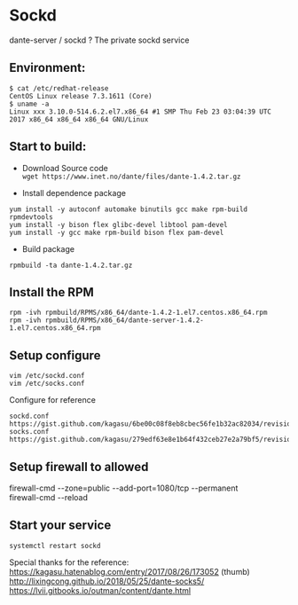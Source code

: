 # Sockd
dante-server / sockd ? The private sockd service 

## Environment:  
```  
$ cat /etc/redhat-release   
CentOS Linux release 7.3.1611 (Core)   
$ uname -a  
Linux xxx 3.10.0-514.6.2.el7.x86_64 #1 SMP Thu Feb 23 03:04:39 UTC 2017 x86_64 x86_64 x86_64 GNU/Linux  
```  

##  Start to build:  
* Download Source code  
`wget https://www.inet.no/dante/files/dante-1.4.2.tar.gz`  

* Install dependence package  
```  
yum install -y autoconf automake binutils gcc make rpm-build rpmdevtools  
yum install -y bison flex glibc-devel libtool pam-devel  
yum install -y gcc make rpm-build bison flex pam-devel  
```  

* Build package  

`rpmbuild -ta dante-1.4.2.tar.gz`  

##  Install the RPM  
```  
rpm -ivh rpmbuild/RPMS/x86_64/dante-1.4.2-1.el7.centos.x86_64.rpm  
rpm -ivh rpmbuild/RPMS/x86_64/dante-server-1.4.2-1.el7.centos.x86_64.rpm  
```  

##  Setup configure  
```  
vim /etc/sockd.conf  
vim /etc/socks.conf  
```  

Configure for reference  

    sockd.conf  
    https://gist.github.com/kagasu/6be00c08f8eb8cbec56fe1b32ac82034/revisions  
    socks.conf  
    https://gist.github.com/kagasu/279edf63e8e1b64f432ceb27e2a79bf5/revisions  

## Setup firewall to allowed  

firewall-cmd --zone=public --add-port=1080/tcp --permanent  
firewall-cmd --reload  

##  Start your service  

`systemctl restart sockd`  



Special thanks for the reference:  
https://kagasu.hatenablog.com/entry/2017/08/26/173052     (thumb)  
http://lixingcong.github.io/2018/05/25/dante-socks5/  
https://lvii.gitbooks.io/outman/content/dante.html  
